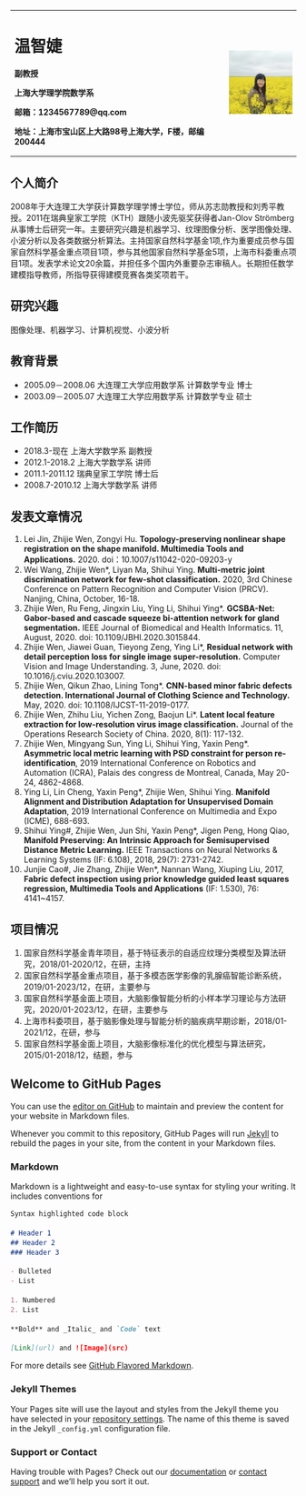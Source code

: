 <table border="0">
  <tr>
    <td width="75%">
      <h1>温智婕</h1>
      <p><b>副教授</b></p>
      <p><b>上海大学理学院数学系</b></p>
      <p><b>邮箱：1234567789@qq.com</b></p>
      <p><b>地址：上海市宝山区上大路98号上海大学，F楼，邮编200444</b></p>
    </td>
    <td width="25%">
      <img src="/tx1.jpg" width="100%">
    </td>
  </tr>
</table>

## 个人简介
2008年于大连理工大学获计算数学理学博士学位，师从苏志勋教授和刘秀平教授。2011在瑞典皇家工学院（KTH）跟随小波先驱奖获得者Jan-Olov Strömberg从事博士后研究一年。主要研究兴趣是机器学习、纹理图像分析、医学图像处理、小波分析以及各类数据分析算法。主持国家自然科学基金1项,作为重要成员参与国家自然科学基金重点项目1项，参与其他国家自然科学基金5项，上海市科委重点项目1项。发表学术论文20余篇，并担任多个国内外重要杂志审稿人。长期担任数学建模指导教师，所指导获得建模竞赛各类奖项若干。


## 研究兴趣
图像处理、机器学习、计算机视觉、小波分析

## 教育背景
- 2005.09－2008.06   大连理工大学应用数学系    计算数学专业    博士
- 2003.09－2005.07   大连理工大学应用数学系    计算数学专业    硕士

## 工作简历
- 2018.3-现在       上海大学数学系     副教授
- 2012.1-2018.2     上海大学数学系     讲师
- 2011.1-2011.12    瑞典皇家工学院     博士后
- 2008.7-2010.12    上海大学数学系     讲师

## 发表文章情况
1. Lei Jin, Zhijie Wen, Zongyi Hu. **Topology-preserving nonlinear shape registration on the shape manifold. Multimedia Tools and Applications.** 2020. doi：10.1007/s11042-020-09203-y
2. Wei Wang, Zhijie Wen*, Liyan Ma, Shihui Ying. **Multi-metric joint discrimination network for few-shot classification.** 2020, 3rd Chinese Conference on Pattern Recognition and Computer Vision (PRCV). Nanjing, China, October, 16-18.
3. Zhijie Wen, Ru Feng, Jingxin Liu, Ying Li, Shihui Ying*. **GCSBA-Net: Gabor-based and cascade squeeze bi-attention network for gland segmentation.** IEEE Journal of Biomedical and Health Informatics. 11, August, 2020. doi: 10.1109/JBHI.2020.3015844.
4. Zhijie Wen, Jiawei Guan, Tieyong Zeng, Ying Li*, **Residual network with detail perception loss for single image super-resolution.** Computer Vision and Image Understanding. 3, June, 2020. doi: 10.1016/j.cviu.2020.103007.
5. Zhijie Wen, Qikun Zhao, Lining Tong*. **CNN-based minor fabric defects detection. International Journal of Clothing Science and Technology.** May, 2020. doi: 10.1108/IJCST-11-2019-0177.
6. Zhijie Wen, Zhihu Liu, Yichen Zong, Baojun Li*. **Latent local feature extraction for low-resolution virus image classification.** Journal of the Operations Research Society of China. 2020, 8(1): 117-132.
7. Zhijie Wen, Mingyang Sun, Ying Li, Shihui Ying, Yaxin Peng*. **Asymmetric local metric learning with PSD constraint for person re-identification**, 2019 International Conference on Robotics and Automation (ICRA), Palais des congress de Montreal, Canada, May 20-24, 4862-4868.
8. Ying Li, Lin Cheng, Yaxin Peng*, Zhijie Wen, Shihui Ying. **Manifold Alignment and Distribution Adaptation for Unsupervised Domain Adaptation**, 2019 International Conference on Multimedia and Expo (ICME), 688-693.
9. Shihui Ying#, Zhijie Wen, Jun Shi, Yaxin Peng*, Jigen Peng, Hong Qiao, **Manifold Preserving: An Intrinsic Approach for Semisupervised Distance Metric Learning.** IEEE Transactions on Neural Networks & Learning Systems (IF: 6.108), 2018, 29(7): 2731-2742.
10. Junjie Cao#, Jie Zhang, Zhijie Wen*, Nannan Wang, Xiuping Liu, 2017, **Fabric defect inspection using prior knowledge guided least squares regression, Multimedia Tools and Applications** (IF: 1.530), 76: 4141~4157.

## 项目情况
1. 国家自然科学基金青年项目，基于特征表示的自适应纹理分类模型及算法研究，2018/01-2020/12，在研，主持
2. 国家自然科学基金重点项目，基于多模态医学影像的乳腺癌智能诊断系统，2019/01-2023/12，在研，主要参与
3. 国家自然科学基金面上项目，大脑影像智能分析的小样本学习理论与方法研究，2020/01-2023/12，在研，主要参与
4. 上海市科委项目，基于脑影像处理与智能分析的脑疾病早期诊断，2018/01-2021/12，在研，参与
5. 国家自然科学基金面上项目，大脑影像标准化的优化模型与算法研究，2015/01-2018/12，结题，参与






## Welcome to GitHub Pages

You can use the [editor on GitHub](https://github.com/wenzhijie-shu/wenzhijie-shu.github.io/edit/master/index.md) to maintain and preview the content for your website in Markdown files.

Whenever you commit to this repository, GitHub Pages will run [Jekyll](https://jekyllrb.com/) to rebuild the pages in your site, from the content in your Markdown files.

### Markdown

Markdown is a lightweight and easy-to-use syntax for styling your writing. It includes conventions for

```markdown
Syntax highlighted code block

# Header 1
## Header 2
### Header 3

- Bulleted
- List

1. Numbered
2. List

**Bold** and _Italic_ and `Code` text

[Link](url) and ![Image](src)
```

For more details see [GitHub Flavored Markdown](https://guides.github.com/features/mastering-markdown/).

### Jekyll Themes

Your Pages site will use the layout and styles from the Jekyll theme you have selected in your [repository settings](https://github.com/wenzhijie-shu/wenzhijie-shu.github.io/settings). The name of this theme is saved in the Jekyll `_config.yml` configuration file.

### Support or Contact

Having trouble with Pages? Check out our [documentation](https://docs.github.com/categories/github-pages-basics/) or [contact support](https://github.com/contact) and we’ll help you sort it out.
